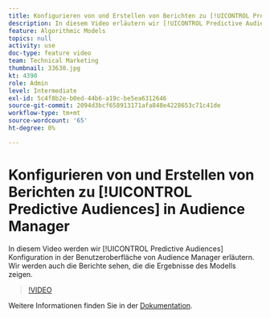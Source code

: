 ```yaml
---
title: Konfigurieren von und Erstellen von Berichten zu [!UICONTROL Predictive Audiences]
description: In diesem Video erläutern wir [!UICONTROL Predictive Audiences] Konfiguration in der Benutzeroberfläche von Audience Manager. Zeigen Sie die Berichte an, die die Ergebnisse des Modells zeigen.
feature: Algorithmic Models
topics: null
activity: use
doc-type: feature video
team: Technical Marketing
thumbnail: 33630.jpg
kt: 4390
role: Admin
level: Intermediate
exl-id: 5c4f8b2e-b0ed-44b6-a19c-be5ea6312646
source-git-commit: 2094d3bcf658913171afa848e4228653c71c41de
workflow-type: tm+mt
source-wordcount: '65'
ht-degree: 0%

---
```


# Konfigurieren von und Erstellen von Berichten zu [!UICONTROL Predictive Audiences] in Audience Manager

In diesem Video werden wir [!UICONTROL Predictive Audiences] Konfiguration in der Benutzeroberfläche von Audience Manager erläutern. Wir werden auch die Berichte sehen, die die Ergebnisse des Modells zeigen.

>[!VIDEO](https://video.tv.adobe.com/v/36917/?quality=12&captions=ger)

Weitere Informationen finden Sie in der [Dokumentation](https://experienceleague.adobe.com/docs/audience-manager/user-guide/features/algorithmic-models/predictive-audiences/predictive-audiences.html?lang=de).
